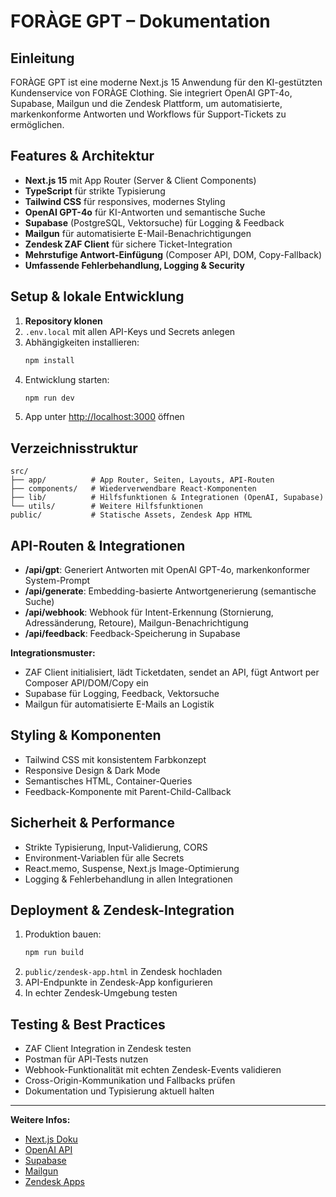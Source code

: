 
# FORÀGE GPT – Dokumentation

## Einleitung

FORÀGE GPT ist eine moderne Next.js 15 Anwendung für den KI-gestützten Kundenservice von FORÀGE Clothing. Sie integriert OpenAI GPT-4o, Supabase, Mailgun und die Zendesk Plattform, um automatisierte, markenkonforme Antworten und Workflows für Support-Tickets zu ermöglichen.

## Features & Architektur

- **Next.js 15** mit App Router (Server & Client Components)
- **TypeScript** für strikte Typisierung
- **Tailwind CSS** für responsives, modernes Styling
- **OpenAI GPT-4o** für KI-Antworten und semantische Suche
- **Supabase** (PostgreSQL, Vektorsuche) für Logging & Feedback
- **Mailgun** für automatisierte E-Mail-Benachrichtigungen
- **Zendesk ZAF Client** für sichere Ticket-Integration
- **Mehrstufige Antwort-Einfügung** (Composer API, DOM, Copy-Fallback)
- **Umfassende Fehlerbehandlung, Logging & Security**

## Setup & lokale Entwicklung

1. **Repository klonen**
2. `.env.local` mit allen API-Keys und Secrets anlegen
3. Abhängigkeiten installieren:
   ```bash
   npm install
   ```
4. Entwicklung starten:
   ```bash
   npm run dev
   ```
5. App unter [http://localhost:3000](http://localhost:3000) öffnen

## Verzeichnisstruktur

```
src/
├── app/          # App Router, Seiten, Layouts, API-Routen
├── components/   # Wiederverwendbare React-Komponenten
├── lib/          # Hilfsfunktionen & Integrationen (OpenAI, Supabase)
└── utils/        # Weitere Hilfsfunktionen
public/           # Statische Assets, Zendesk App HTML
```

## API-Routen & Integrationen

- **/api/gpt**: Generiert Antworten mit OpenAI GPT-4o, markenkonformer System-Prompt
- **/api/generate**: Embedding-basierte Antwortgenerierung (semantische Suche)
- **/api/webhook**: Webhook für Intent-Erkennung (Stornierung, Adressänderung, Retoure), Mailgun-Benachrichtigung
- **/api/feedback**: Feedback-Speicherung in Supabase

**Integrationsmuster:**
- ZAF Client initialisiert, lädt Ticketdaten, sendet an API, fügt Antwort per Composer API/DOM/Copy ein
- Supabase für Logging, Feedback, Vektorsuche
- Mailgun für automatisierte E-Mails an Logistik

## Styling & Komponenten

- Tailwind CSS mit konsistentem Farbkonzept
- Responsive Design & Dark Mode
- Semantisches HTML, Container-Queries
- Feedback-Komponente mit Parent-Child-Callback

## Sicherheit & Performance

- Strikte Typisierung, Input-Validierung, CORS
- Environment-Variablen für alle Secrets
- React.memo, Suspense, Next.js Image-Optimierung
- Logging & Fehlerbehandlung in allen Integrationen

## Deployment & Zendesk-Integration

1. Produktion bauen:
   ```bash
   npm run build
   ```
2. `public/zendesk-app.html` in Zendesk hochladen
3. API-Endpunkte in Zendesk-App konfigurieren
4. In echter Zendesk-Umgebung testen

## Testing & Best Practices

- ZAF Client Integration in Zendesk testen
- Postman für API-Tests nutzen
- Webhook-Funktionalität mit echten Zendesk-Events validieren
- Cross-Origin-Kommunikation und Fallbacks prüfen
- Dokumentation und Typisierung aktuell halten

---

**Weitere Infos:**
- [Next.js Doku](https://nextjs.org/docs)
- [OpenAI API](https://platform.openai.com/docs)
- [Supabase](https://supabase.com/docs)
- [Mailgun](https://documentation.mailgun.com/)
- [Zendesk Apps](https://developer.zendesk.com/)
